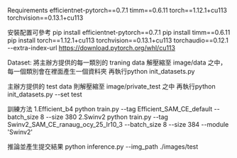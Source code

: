 Requirements
efficientnet-pytorch==0.7.1
timm==0.6.11
torch==1.12.1+cu113
torchvision==0.13.1+cu113

安裝配置可參考
pip install efficientnet-pytorch==0.7.1
pip install timm==0.6.11
pip install torch==1.12.1+cu113 torchvision==0.13.1+cu113 torchaudio==0.12.1 --extra-index-url https://download.pytorch.org/whl/cu113

Dataset:
將主辦方提供的每一類別的 traning data 解壓縮至 image/data 之中，每一個類別會在裡面產生一個資料夾
再執行python init_datasets.py

主辦方提供的 test data 則解壓縮至 image/private_test 之中
再執行python init_datasets.py --set test

訓練方法
1.Efficient_b4
python train.py --tag Efficient_SAM_CE_default --batch_size 8 --size 380
2.Swinv2
python train.py --tag Swinv2_SAM_CE_ranaug_ocy_25_lr10_3 --batch_size 8 --size 384 --module 'Swinv2'

推論並產生提交結果
python inference.py --img_path ./images/test